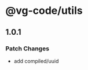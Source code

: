 <!--

## 1.3.0
### Minor Changes

- update publish cdn

## 1.2.0
### Minor Changes

- add mock and preview

## 1.1.0
### Minor Changes

- refactor
 * @Author: jimmyZhao
 * @Date: 2023-09-27 22:30:18
 * @LastEditors: jimmyZhao
 * @LastEditTime: 2023-09-27 22:31:44
 * @FilePath: /vg-cli/packages/utils/CHANGELOG.md
 * @Description:
-->

# @vg-code/utils

## 1.0.1

### Patch Changes

- add compiled/uuid
